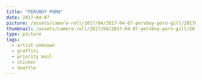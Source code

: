 ```yaml
---
title: "PERVBOY PORN"
date: 2017-04-07
picture: /assets/camera-roll/2017/04/2017-04-07-pervboy-porn-gill/20170407_022458786_iOS.jpg
thumbnail: /assets/camera-roll/2017/04/2017-04-07-pervboy-porn-gill/20170407_022458786_iOS-thumbnail.jpg
type: picture
tags:
  - artist unknown
  - graffiti
  - priority mail
  - sticker
  - Seattle
---
```

